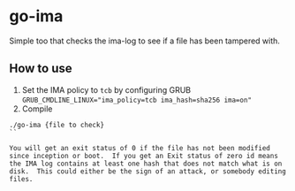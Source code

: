 # go-ima

Simple too that checks the ima-log to see if a file has been tampered with.

## How to use

1. Set the IMA policy to `tcb` by configuring GRUB  `GRUB_CMDLINE_LINUX="ima_policy=tcb ima_hash=sha256 ima=on"`
2. Compile

```
./go-ima {file to check}
``

You will get an exit status of 0 if the file has not been modified since inception or boot.  If you get an Exit status of zero id means the IMA log contains at least one hash that does not match what is on disk.  This could either be the sign of an attack, or somebody editing files.

